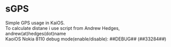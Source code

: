 # sGPS
Simple GPS usage in KaiOS.   
To calculate distane i use script from  Andrew Hedges, andrew(at)hedges(dot)name   
KaoiOS Nokia 8110 debug mode(enable/disable): *#*#DEBUG#*#*  (*#*#33284#*#*)   

